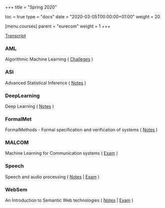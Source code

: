 +++
title = "Spring 2020"

toc = true
type = "docs"
date = "2020-03-05T00:00:00+01:00"
weight = 20

[menu.courses]
    parent = "eurecom"
    weight = 1
+++

[Transcript](/files/transcript-spring2020.pdf)

### AML
Algorithmic Machine Learning ( [Challeges](https://gitlab.eurecom.fr/bouzaien/algorithmic-machine-learning) )
### ASI
Advanced Statistical Inference ( [Notes](/files/notes/asi-notes.pdf) )
### DeepLearning
Deep Learning  ( [Notes](/files/notes/dl-notes.pdf) )
### FormalMet
FormalMethods - Formal specification and verification of systems ( [Notes](/files/notes/formalmeth-notes.pdf) )
### MALCOM
Machine Learning for Communication systems ( [Exam](/files/notes/malcom-exam.pdf) )
### Speech
Speech and audio processing  ( [Notes](/files/notes/speech-notes.pdf) | [Exam](/files/notes/speech-exam.pdf) )
### WebSem
An Introduction to Semantic Web technologies  ( [Notes](/files/notes/websem-notes.pdf) | [Exam](/files/notes/websem-exam.pdf) )